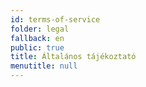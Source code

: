 ```yaml
---
id: terms-of-service
folder: legal
fallback: en
public: true
title: Általános tájékoztató
menutitle: null
---
```

